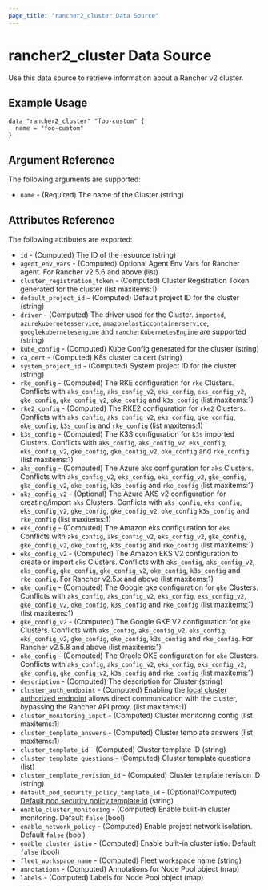 ```yaml
---
page_title: "rancher2_cluster Data Source"
---
```


# rancher2\_cluster Data Source

Use this data source to retrieve information about a Rancher v2 cluster.

## Example Usage

```hcl
data "rancher2_cluster" "foo-custom" {
  name = "foo-custom"
}
```

## Argument Reference

The following arguments are supported:

* `name` - (Required) The name of the Cluster (string)

## Attributes Reference

The following attributes are exported:

* `id` - (Computed) The ID of the resource (string)
* `agent_env_vars` - (Computed) Optional Agent Env Vars for Rancher agent. For Rancher v2.5.6 and above (list)
* `cluster_registration_token` - (Computed) Cluster Registration Token generated for the cluster (list maxitems:1)
* `default_project_id` - (Computed) Default project ID for the cluster (string)
* `driver` - (Computed) The driver used for the Cluster. `imported`, `azurekubernetesservice`, `amazonelasticcontainerservice`, `googlekubernetesengine` and `rancherKubernetesEngine` are supported (string)
* `kube_config` - (Computed) Kube Config generated for the cluster (string)
* `ca_cert` - (Computed) K8s cluster ca cert (string)
* `system_project_id` - (Computed) System project ID for the cluster (string)
* `rke_config` - (Computed) The RKE configuration for `rke` Clusters. Conflicts with `aks_config`, `aks_config_v2`, `eks_config`, `eks_config_v2`, `gke_config`, `gke_config_v2`, `oke_config` and `k3s_config` (list maxitems:1)
* `rke2_config` - (Computed) The RKE2 configuration for `rke2` Clusters. Conflicts with `aks_config`, `aks_config_v2`, `eks_config`, `gke_config`, `oke_config`, `k3s_config` and `rke_config` (list maxitems:1)
* `k3s_config` - (Computed) The K3S configuration for `k3s` imported Clusters. Conflicts with `aks_config`, `aks_config_v2`, `eks_config`, `eks_config_v2`, `gke_config`, `gke_config_v2`, `oke_config` and `rke_config` (list maxitems:1)
* `aks_config` - (Computed) The Azure aks configuration for `aks` Clusters. Conflicts with `aks_config_v2`, `eks_config`, `eks_config_v2`, `gke_config`, `gke_config_v2`, `oke_config`, `k3s_config` and `rke_config` (list maxitems:1)
* `aks_config_v2` - (Optional) The Azure AKS v2 configuration for creating/import `aks` Clusters. Conflicts with `aks_config`, `eks_config`, `eks_config_v2`, `gke_config`, `gke_config_v2`, `oke_config` `k3s_config` and `rke_config` (list maxitems:1)
* `eks_config` - (Computed) The Amazon eks configuration for `eks` Conflicts with `aks_config`, `aks_config_v2`, `eks_config_v2`, `gke_config`, `gke_config_v2`, `oke_config`, `k3s_config` and `rke_config` (list maxitems:1)
* `eks_config_v2` - (Computed) The Amazon EKS V2 configuration to create or import `eks` Clusters. Conflicts with `aks_config`, `aks_config_v2`, `eks_config`, `gke_config`, `gke_config_v2`, `oke_config`, `k3s_config` and `rke_config`. For Rancher v2.5.x and above (list maxitems:1)
* `gke_config` - (Computed) The Google gke configuration for `gke` Clusters. Conflicts with `aks_config`, `aks_config_v2`, `eks_config`, `eks_config_v2`, `gke_config_v2`, `oke_config`, `k3s_config` and `rke_config` (list maxitems:1) (list maxitems:1)
* `gke_config_v2` - (Computed) The Google GKE V2 configuration for `gke` Clusters. Conflicts with `aks_config`, `aks_config_v2`, `eks_config`, `eks_config_v2`, `gke_config`, `oke_config`, `k3s_config` and `rke_config`. For Rancher v2.5.8 and above (list maxitems:1)
* `oke_config` - (Computed) The Oracle OKE configuration for `oke` Clusters. Conflicts with `aks_config`, `aks_config_v2`, `eks_config`, `eks_config_v2`, `gke_config`, `gke_config_v2`, `k3s_config` and `rke_config` (list maxitems:1)
* `description` - (Computed) The description for Cluster (string)
* `cluster_auth_endpoint` - (Computed) Enabling the [local cluster authorized endpoint](https://rancher.com/docs/rancher/v2.x/en/cluster-provisioning/rke-clusters/options/#local-cluster-auth-endpoint) allows direct communication with the cluster, bypassing the Rancher API proxy. (list maxitems:1)
* `cluster_monitoring_input` - (Computed) Cluster monitoring config (list maxitems:1)
* `cluster_template_answers` - (Computed) Cluster template answers (list maxitems:1)
* `cluster_template_id` - (Computed) Cluster template ID (string)
* `cluster_template_questions` - (Computed) Cluster template questions (list)
* `cluster_template_revision_id` - (Computed) Cluster template revision ID (string)
* `default_pod_security_policy_template_id` - (Optional/Computed) [Default pod security policy template id](https://rancher.com/docs/rancher/v2.x/en/cluster-provisioning/rke-clusters/options/#pod-security-policy-support) (string)
* `enable_cluster_monitoring` - (Computed) Enable built-in cluster monitoring. Default `false` (bool)
* `enable_network_policy` - (Computed) Enable project network isolation. Default `false` (bool)
* `enable_cluster_istio` - (Computed) Enable built-in cluster istio. Default `false` (bool)
* `fleet_workspace_name` - (Computed) Fleet workspace name (string)
* `annotations` - (Computed) Annotations for Node Pool object (map)
* `labels` - (Computed) Labels for Node Pool object (map)
